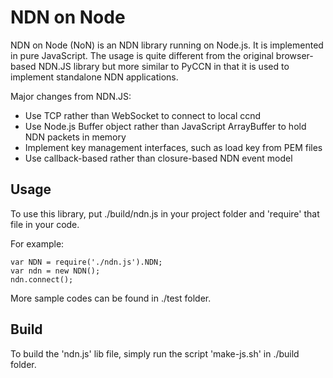 NDN on Node
===========

NDN on Node (NoN) is an NDN library running on Node.js. It is implemented in pure JavaScript. The usage is quite different from the original browser-based NDN.JS library but more similar to PyCCN in that it is used to implement standalone NDN applications.

Major changes from NDN.JS:

* Use TCP rather than WebSocket to connect to local ccnd
* Use Node.js Buffer object rather than JavaScript ArrayBuffer to hold NDN packets in memory
* Implement key management interfaces, such as load key from PEM files
* Use callback-based rather than closure-based NDN event model

Usage
-----

To use this library, put ./build/ndn.js in your project folder and 'require' that file in your code.

For example:

    var NDN = require('./ndn.js').NDN;
    var ndn = new NDN();
    ndn.connect();

More sample codes can be found in ./test folder.

Build
-----

To build the 'ndn.js' lib file, simply run the script 'make-js.sh' in ./build folder.
